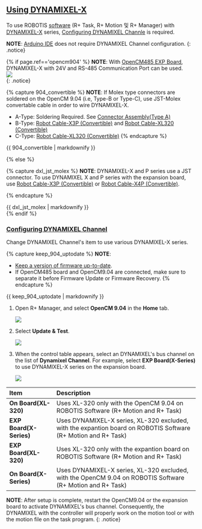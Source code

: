 ## [Using DYNAMIXEL-X](#using-dynamixel-x)

To use ROBOTIS [software](/docs/en/software/#roboplus-r) (R+ Task, R+ Motion 및 R+ Manager) with [DYNAMIXEL-X](/docs/en/dxl/x/#x-series) series, [Configuring DYNAMIXEL Channle](#configuring-dynamixel-channel) is required.

**NOTE**: [Arduino IDE](#arduino-ide) does not require DYNAMIXEL Channel configuration.
{: .notice}

{% if page.ref=='opencm904' %}
**NOTE**: With [OpenCM485 EXP Board](/docs/en/parts/controller/opencm485exp/), DYNAMIXEL-X with 24V and RS-485 Communication Port can be used.  
![](/assets/images/sw/rplus2/manager/rplusmanager2_30_kr.jpg)  
{: .notice}

{% capture 904_convertible %}
**NOTE**: If Molex type connectors are soldered on the OpenCM 9.04 (i.e, Type-B or Type-C), use JST-Molex convertable cable in order to wire DYNAMIXEL-X.
- A-Type: Soldering Required. See [Connector Assembly(Type A)](#connector-assemblytype-a)
- B-Type: [Robot Cable-X3P (Convertible)](http://en.robotis.com/shop_en/item.php?it_id=903-0251-000) and [Robot Cable-XL320 (Convertible)](http://en.robotis.com/shop_en/item.php?it_id=903-0291-000)
- C-Type: [Robot Cable-XL320 (Convertible)](http://en.robotis.com/shop_en/item.php?it_id=903-0291-000)
{% endcapture %}

<div class="notice">{{ 904_convertible | markdownify }}</div>

{% else %}

{% capture dxl_jst_molex %}
**NOTE**: DYNAMIXEL-X and P series use a JST connector. To use DYNAMIXEL X and P series with the expansion board, use [Robot Cable-X3P (Convertible)](http://en.robotis.com/shop_en/item.php?it_id=903-0251-000) or [Robot Cable-X4P (Convertible)](http://en.robotis.com/shop_en/item.php?it_id=903-0246-000). 

{% endcapture %}
<div class="notice">{{ dxl_jst_molex | markdownify }}</div>
{% endif %}

### [Configuring DYNAMIXEL Channel](#configuring-dynamixel-channel)

Change DYNAMIXEL Channel's item to use various DYNAMIXEL-X series. 

{% capture keep_904_uptodate %}
**NOTE**: 
- [Keep a version of firmware up-to-date](/docs/en/software/rplus2/manager/#firmware-update).  
- If OpenCM485 board and OpenCM9.04 are connected, make sure to separate it before Firmware Update or Firmware Recovery.
{% endcapture %}
<div class="notice">{{ keep_904_uptodate | markdownify }}</div> 

1. Open R+ Manager, and select **OpenCM 9.04** in the **Home** tab.

    ![](/assets/images/sw/rplus2/manager/rplus_manager2_dxl_channel_setting_01.png)

2. Select **Update & Test**.  

    ![](/assets/images/sw/rplus2/manager/rplus_manager2_dxl_channel_setting_02.png)

3. When the control table appears, select an DYNAMIXEL's bus channel on the list of **Dynamixel Channel**. For example, select **EXP Board(X-Series)** to use DYNAMIXEL-X series on the expansion board.
  
    ![](/assets/images/sw/rplus2/manager/rplus_manager2_dxl_channel_setting_03.png)
            
  | Item                    | Description                                                                                                    |
  |:------------------------|:---------------------------------------------------------------------------------------------------------------|
  | **On Board(XL-320)**    | Uses XL-320 only with the OpenCM 9.04 on ROBOTIS Software (R+ Motion and R+ Task)                              |
  | **EXP Board(X-Series)** | Uses DYNAMIXEL-X series, XL-320 excluded, with the expantion board on ROBOTIS Software (R+ Motion and R+ Task) |
  | **EXP Board(XL-320)**   | Uses XL-320 only with the expantion board on ROBOTIS Software (R+ Motion and R+ Task)                          |
  | **On Board(X-Series)**  | Uses DYNAMIXEL-X series, XL-320 excluded, with the OpenCM 9.04 on ROBOTIS Software (R+ Motion and R+ Task)     |

**NOTE**: After setup is complete, restart the OpenCM9.04 or the expansion board to activate DYNAMIXEL's bus channel. Consequently, the DYNAMIXEL with the controller will properly work on the motion tool or with the motion file on the task program.
{: .notice}
